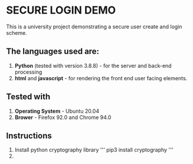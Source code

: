 # SECURE LOGIN DEMO

This is a university project demonstrating a secure user create and login scheme. 

## The languages used are:
1. **Python** (tested with version 3.8.8) - for the server and back-end processing
2. **html** and **javascript** - for rendering the front end user facing elements.
	
## Tested with
1. **Operating System** - Ubuntu 20.04
2. **Brower** - Firefox 92.0 and Chrome 94.0
	
## Instructions
1. Install python cryptography library
'''
pip3 install cryptography
'''
2. 
